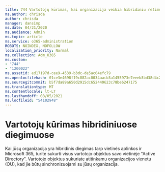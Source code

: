 ```yaml
---
title: 744 Vartotojų kūrimas, kai organizacija veikia hibridiniu režimu
ms.author: chrisda
author: chrisda
manager: dansimp
ms.date: 04/21/2020
ms.audience: Admin
ms.topic: article
ms.service: o365-administration
ROBOTS: NOINDEX, NOFOLLOW
localization_priority: Normal
ms.collection: Adm_O365
ms.custom:
- "744"
- "1200022"
ms.assetid: ed17197d-cee9-4539-b3dc-de5ac04efc79
ms.openlocfilehash: 01ce3e4698f19c882ac0034aacb3a1455973e7eeeb3bd38d4c28a0070d739405
ms.sourcegitcommit: b5f7da89a650d2915dc652449623c78be6247175
ms.translationtype: MT
ms.contentlocale: lt-LT
ms.lasthandoff: 08/05/2021
ms.locfileid: "54102948"
---
```

# <a name="create-users-in-hybrid-deployments"></a>Vartotojų kūrimas hibridiniuose diegimuose

Kai jūsų organizacija yra hibridinis diegimas tarp vietinės aplinkos ir Microsoft 365, turite sukurti visus vartotojo objektus savo vietinėje "Active Directory". Vartotojo objektus sukuriate atitinkamu organizacijos vienetu (OU), kad jie būtų sinchronizuojami su jūsų organizacija.
